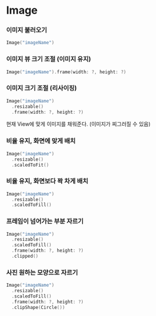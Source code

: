# Image

### 이미지 불러오기
```swift
Image("imageName")
```

### 이미지 뷰 크기 조절 (이미지 유지)
```swift
Image("imageName").frame(width: ?, height: ?)
```

### 이미지 크기 조절 (리사이징)
```swift
Image("imageName")
  .resizable()
  .frame(width: ?, height: ?)
```
현재 View에 맞게 이미지를 채워준다. (이미지가 찌그러질 수 있음)

### 비율 유지, 화면에 맞게 배치
```swift
Image("imageName")
  .resizable()
  .scaledToFit()
```

### 비율 유지, 화면보다 꽉 차게 배치
```swift
Image("imageName")
  .resizable()
  .scaledToFill()
```

### 프레임이 넘어가는 부분 자르기
```swift
Image("imageName")
  .resizable()
  .scaledToFill()
  .frame(width: ?, height: ?)
  .clipped()
```

### 사진 원하는 모양으로 자르기
```swift
Image("imageName")
  .resizable()
  .scaledToFill()
  .frame(width: ?, height: ?)
  .clipShape(Circle())
```
